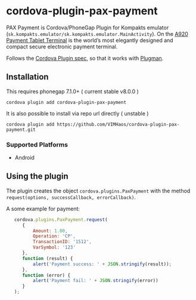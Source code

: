 # cordova-plugin-pax-payment

PAX Payment is Cordova/PhoneGap Plugin for Kompakts emulator (`sk.kompakts.emulator/sk.kompakts.emulator.MainActivity`). On the [A920 Payment Tablet Terminal](http://www.pax.us/portfolio_page/a920-payment-tablet-terminal/) is the world’s most elegantly designed and compact secure electronic payment terminal.

Follows the [Cordova Plugin spec](https://cordova.apache.org/docs/en/latest/plugin_ref/spec.html), so that it works with [Plugman](https://github.com/apache/cordova-plugman).

## Installation

This requires phonegap 7.1.0+ ( current stable v8.0.0 )

    cordova plugin add cordova-plugin-pax-payment

It is also possible to install via repo url directly ( unstable )

    cordova plugin add https://github.com/VIMHaos/cordova-plugin-pax-payment.git

### Supported Platforms

- Android

## Using the plugin ##
The plugin creates the object `cordova.plugins.PaxPayment` with the method `request(options, successCallback, errorCallback)`.

A some example for payment:
```js
   cordova.plugins.PaxPayment.request(
      {
          Amount: 1.00,
          Operation: 'CP',
          TransactionID: '1512',
          VarSymbol: '123'
      },
      function (result) {
          alert('Payment success: ' + JSON.stringify(result));
      },
      function (error) {
          alert('Payment fail: ' + JSON.stringify(error))
      }
   );
```